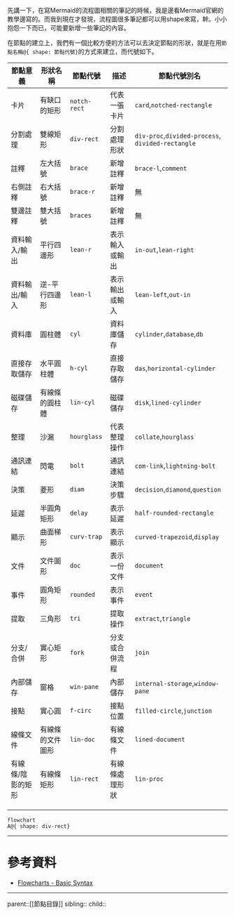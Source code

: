 先講一下，在寫Mermaid的流程圖相關的筆記的時候，我是邊看Mermaid官網的教學邊寫的。而我到現在才發現，流程圖很多筆記都可以用shape來寫，幹。小小抱怨一下而已，可能要新增一些筆記的內容。

在節點的建立上，我們有一個比較方便的方法可以去決定節點的形狀，就是在用`節點名稱@{ shape: 節點代號}`的方式來建立，而代號如下。


| 節點意義      | 形狀名稱     | 節點代號         | 描述      | 節點代號別名                                               |
| --------- | -------- | ------------ | ------- | ---------------------------------------------------- |
| 卡片        | 有缺口的矩形   | `notch-rect` | 代表一張卡片  | `card`,`notched-rectangle`                           |
| 分割處理      | 雙線矩形     | `div-rect`   | 分割處理形狀  | `div-proc`,`divided-process`,<br>`divided-rectangle` |
| 註釋        | 左大括號     | `brace`      | 新增註釋    | `brace-l`,`comment`                                  |
| 右側註釋      | 右大括號     | `brace-r`    | 新增註釋    | 無                                                    |
| 雙邊註釋      | 雙大括號     | `braces`     | 新增註釋    | 無                                                    |
| 資料輸入/輸出   | 平行四邊形    | `lean-r`     | 表示輸入或輸出 | `in-out`,`lean-right`                                |
| 資料輸出/輸入   | 逆-平行四邊形  | `lean-l`     | 表示輸出或輸入 | `lean-left`,`out-in`                                 |
| 資料庫       | 圓柱體      | `cyl`        | 資料庫儲存   | `cylinder`,`database`,`db`                           |
| 直接存取儲存    | 水平圓柱體    | `h-cyl`      | 直接存取儲存  | `das`,`horizontal-cylinder`                          |
| 磁碟儲存      | 有線條的圓柱體  | `lin-cyl`    | 磁碟儲存    | `disk`,`lined-cylinder`                              |
| 整理        | 沙漏       | `hourglass`  | 代表整理操作  | `collate`,`hourglass`                                |
| 通訊連結      | 閃電       | `bolt`       | 通訊連結    | `com-link`,`lightning-bolt`                          |
| 決策        | 菱形       | `diam`       | 決策步驟    | `decision`,`diamond`,`question`                      |
| 延遲        | 半圓角矩形    | `delay`      | 表示延遲    | `half-rounded-rectangle`                             |
| 顯示        | 曲面梯形     | `curv-trap`  | 表示顯示    | `curved-trapezoid`,`display`                         |
| 文件        | 文件圖形     | `doc`        | 表示一份文件  | `document`                                           |
| 事件        | 圓角矩形     | `rounded`    | 表示事件    | `event`                                              |
| 提取        | 三角形      | `tri`        | 提取操作    | `extract`,`triangle`                                 |
| 分支/合併     | 實心矩形     | `fork`       | 分支或合併流程 | `join`                                               |
| 內部儲存      | 窗格       | `win-pane`   | 內部儲存    | `internal-storage`,`window-pane`                     |
| 接點        | 實心圓      | `f-circ`     | 接點位置    | `filled-circle`,`junction`                           |
| 線條文件      | 有線條的文件圖形 | `lin-doc`    | 有線條文件   | `lined-document`                                     |
| 有線條/陰影的矩形 | 有線條矩形    | `lin-rect`   | 有線條處理形狀 | `lin-proc`                                           |
|           |          |              |         |                                                      |
|           |          |              |         |                                                      |
|           |          |              |         |                                                      |
```mermaid
flowchart
A@{ shape: div-rect}
```

- - -
# 參考資料
- [Flowcharts - Basic Syntax](https://mermaid.js.org/syntax/flowchart.html)
- - -
parent::[[節點目錄]]
sibling::
child::